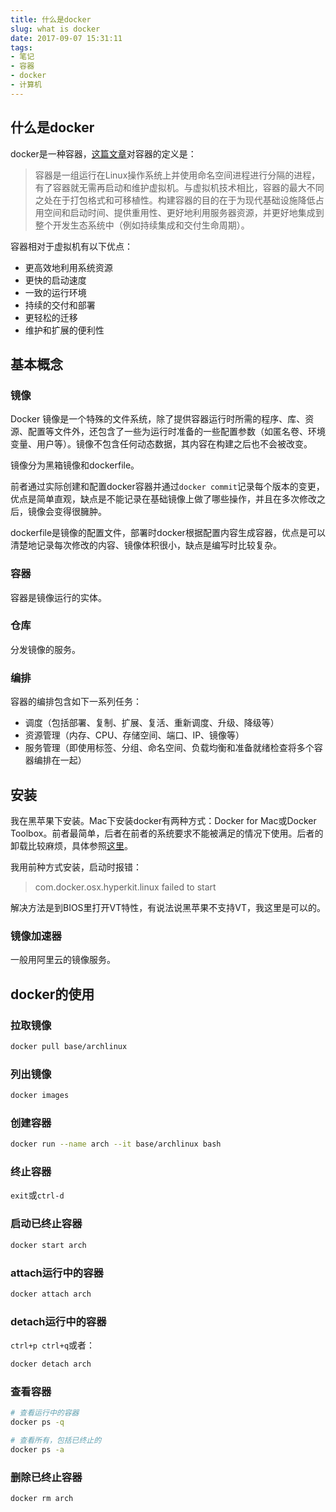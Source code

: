 ```yaml
---
title: 什么是docker
slug: what is docker
date: 2017-09-07 15:31:11
tags:
- 笔记
- 容器
- docker
- 计算机
---
```

## 什么是docker

docker是一种容器，[这篇文章](http://www.infoq.com/cn/articles/container-landscape-2016)对容器的定义是：

> 容器是一组运行在Linux操作系统上并使用命名空间进程进行分隔的进程，有了容器就无需再启动和维护虚拟机。与虚拟机技术相比，容器的最大不同之处在于打包格式和可移植性。构建容器的目的在于为现代基础设施降低占用空间和启动时间、提供重用性、更好地利用服务器资源，并更好地集成到整个开发生态系统中（例如持续集成和交付生命周期）。

容器相对于虚拟机有以下优点：

* 更高效地利用系统资源
* 更快的启动速度
* 一致的运行环境
* 持续的交付和部署
* 更轻松的迁移
* 维护和扩展的便利性

## 基本概念

### 镜像
Docker 镜像是一个特殊的文件系统，除了提供容器运行时所需的程序、库、资源、配置等文件外，还包含了一些为运行时准备的一些配置参数（如匿名卷、环境变量、用户等）。镜像不包含任何动态数据，其内容在构建之后也不会被改变。

镜像分为黑箱镜像和dockerfile。

前者通过实际创建和配置docker容器并通过`docker commit`记录每个版本的变更，优点是简单直观，缺点是不能记录在基础镜像上做了哪些操作，并且在多次修改之后，镜像会变得很臃肿。

dockerfile是镜像的配置文件，部署时docker根据配置内容生成容器，优点是可以清楚地记录每次修改的内容、镜像体积很小，缺点是编写时比较复杂。

### 容器
容器是镜像运行的实体。

### 仓库
分发镜像的服务。

### 编排
容器的编排包含如下一系列任务：

* 调度（包括部署、复制、扩展、复活、重新调度、升级、降级等）
* 资源管理（内存、CPU、存储空间、端口、IP、镜像等）
* 服务管理（即使用标签、分组、命名空间、负载均衡和准备就绪检查将多个容器编排在一起）

## 安装

我在黑苹果下安装。Mac下安装docker有两种方式：Docker for Mac或Docker Toolbox。前者最简单，后者在前者的系统要求不能被满足的情况下使用。后者的卸载比较麻烦，具体参照[这里](https://github.com/widuu/chinese_docker/blob/master/installation/mac.md)。

我用前种方式安装，启动时报错：

> com.docker.osx.hyperkit.linux failed to start
	
解决方法是到BIOS里打开VT特性，有说法说黑苹果不支持VT，我这里是可以的。

### 镜像加速器
一般用阿里云的镜像服务。

## docker的使用

### 拉取镜像

```bash
docker pull base/archlinux
```

### 列出镜像

```bash
docker images
```

### 创建容器

```bash
docker run --name arch --it base/archlinux bash
```

### 终止容器
`exit`或`ctrl-d`

### 启动已终止容器

```bash
docker start arch
```

### attach运行中的容器

```bash
docker attach arch
```

### detach运行中的容器
`ctrl+p ctrl+q`或者：

```bash
docker detach arch
```

### 查看容器

```bash
# 查看运行中的容器
docker ps -q

# 查看所有，包括已终止的
docker ps -a
```

### 删除已终止容器

```bash
docker rm arch
```

